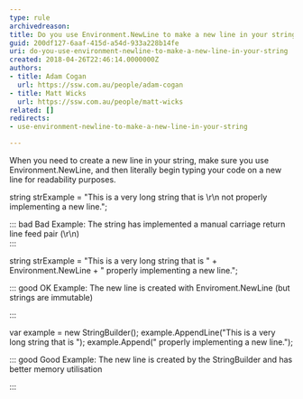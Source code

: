 ```yaml
---
type: rule
archivedreason: 
title: Do you use Environment.NewLine to make a new line in your string?
guid: 200df127-6aaf-415d-a54d-933a228b14fe
uri: do-you-use-environment-newline-to-make-a-new-line-in-your-string
created: 2018-04-26T22:46:14.0000000Z
authors:
- title: Adam Cogan
  url: https://ssw.com.au/people/adam-cogan
- title: Matt Wicks
  url: https://ssw.com.au/people/matt-wicks
related: []
redirects:
- use-environment-newline-to-make-a-new-line-in-your-string

---
```


When you need to create a new line in your string, make sure you use Environment.NewLine, and then literally begin typing your code on a new line for readability purposes.

<!--endintro-->

string strExample = "This is a very long string that is \r\n not properly implementing a new line.";

::: bad
Bad Example: The string has implemented a manual carriage return line feed pair (\r\n)  
:::



string strExample = "This is a very long string that is " + Environment.NewLine +
			 " properly implementing a new line.";



::: good
OK Example: The new line is created with Enviroment.NewLine (but strings are immutable)

:::

var example = new StringBuilder();
 example.AppendLine("This is a very long string that is ");
 example.Append(" properly implementing a new line.");



::: good
Good Example: The new line is created by the StringBuilder and has better memory utilisation

:::
